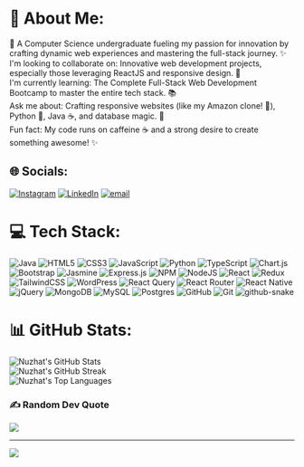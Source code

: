 # 💫 About Me:
🚀 A Computer Science undergraduate fueling my passion for innovation by crafting dynamic web experiences and mastering the full-stack journey. ✨<br>I'm looking to collaborate on: Innovative web development projects, especially those leveraging ReactJS and responsive design. 🤝<br>I'm currently learning: The Complete Full-Stack Web Development Bootcamp to master the entire tech stack. 📚<br>Ask me about: Crafting responsive websites (like my Amazon clone! 🛒), Python 🐍, Java ☕, and database magic. 💾<br>Fun fact: My code runs on caffeine ☕ and a strong desire to create something awesome! ✨


## 🌐 Socials:
[![Instagram](https://img.shields.io/badge/Instagram-%23E4405F.svg?logo=Instagram&logoColor=white)](https://instagram.com/@iuznat) [![LinkedIn](https://img.shields.io/badge/LinkedIn-%230077B5.svg?logo=linkedin&logoColor=white)](https://linkedin.com/in/nuzhat-firdosh-8894842a8) [![email](https://img.shields.io/badge/Email-D14836?logo=gmail&logoColor=white)](mailto:nuzhatfrd@gmail.com) 

# 💻 Tech Stack:
![Java](https://img.shields.io/badge/java-%23ED8B00.svg?style=for-the-badge&logo=openjdk&logoColor=white) ![HTML5](https://img.shields.io/badge/html5-%23E34F26.svg?style=for-the-badge&logo=html5&logoColor=white) ![CSS3](https://img.shields.io/badge/css3-%231572B6.svg?style=for-the-badge&logo=css3&logoColor=white) ![JavaScript](https://img.shields.io/badge/javascript-%23323330.svg?style=for-the-badge&logo=javascript&logoColor=%23F7DF1E) ![Python](https://img.shields.io/badge/python-3670A0?style=for-the-badge&logo=python&logoColor=ffdd54) ![TypeScript](https://img.shields.io/badge/typescript-%23007ACC.svg?style=for-the-badge&logo=typescript&logoColor=white) ![Chart.js](https://img.shields.io/badge/chart.js-F5788D.svg?style=for-the-badge&logo=chart.js&logoColor=white) ![Bootstrap](https://img.shields.io/badge/bootstrap-%238511FA.svg?style=for-the-badge&logo=bootstrap&logoColor=white) ![Jasmine](https://img.shields.io/badge/jasmine-%238A4182.svg?style=for-the-badge&logo=jasmine&logoColor=white) ![Express.js](https://img.shields.io/badge/express.js-%23404d59.svg?style=for-the-badge&logo=express&logoColor=%2361DAFB) ![NPM](https://img.shields.io/badge/NPM-%23CB3837.svg?style=for-the-badge&logo=npm&logoColor=white) ![NodeJS](https://img.shields.io/badge/node.js-6DA55F?style=for-the-badge&logo=node.js&logoColor=white) ![React](https://img.shields.io/badge/react-%2320232a.svg?style=for-the-badge&logo=react&logoColor=%2361DAFB) ![Redux](https://img.shields.io/badge/redux-%23593d88.svg?style=for-the-badge&logo=redux&logoColor=white) ![TailwindCSS](https://img.shields.io/badge/tailwindcss-%2338B2AC.svg?style=for-the-badge&logo=tailwind-css&logoColor=white) ![WordPress](https://img.shields.io/badge/WordPress-%23117AC9.svg?style=for-the-badge&logo=WordPress&logoColor=white) ![React Query](https://img.shields.io/badge/-React%20Query-FF4154?style=for-the-badge&logo=react%20query&logoColor=white) ![React Router](https://img.shields.io/badge/React_Router-CA4245?style=for-the-badge&logo=react-router&logoColor=white) ![React Native](https://img.shields.io/badge/react_native-%2320232a.svg?style=for-the-badge&logo=react&logoColor=%2361DAFB) ![jQuery](https://img.shields.io/badge/jquery-%230769AD.svg?style=for-the-badge&logo=jquery&logoColor=white) ![MongoDB](https://img.shields.io/badge/MongoDB-%234ea94b.svg?style=for-the-badge&logo=mongodb&logoColor=white) ![MySQL](https://img.shields.io/badge/mysql-4479A1.svg?style=for-the-badge&logo=mysql&logoColor=white) ![Postgres](https://img.shields.io/badge/postgres-%23316192.svg?style=for-the-badge&logo=postgresql&logoColor=white) ![GitHub](https://img.shields.io/badge/github-%23121011.svg?style=for-the-badge&logo=github&logoColor=white) ![Git](https://img.shields.io/badge/git-%23F05033.svg?style=for-the-badge&logo=git&logoColor=white)
<picture>
  <source media="(prefers-color-scheme: dark)" srcset="https://raw.githubusercontent.com/Nuzhat27/Nuzhat27/output/github-snake-dark.svg" />
  <source media="(prefers-color-scheme: light)" srcset="https://raw.githubusercontent.com/Nuzhat27/Nuzhat27/output/github-snake.svg" />
  <img alt="github-snake" src="https://raw.githubusercontent.com/Nuzhat27/Nuzhat27/output/github-snake.svg" />
</picture>
# 📊 GitHub Stats:
![Nuzhat's GitHub Stats](https://github-readme-stats.vercel.app/api?username=Nuzhat27&theme=dark&hide_border=false&include_all_commits=false&count_private=false)<br/>
![Nuzhat's GitHub Streak](https://nirzak-streak-stats.vercel.app/?user=Nuzhat27&theme=dark&hide_border=false)<br/>
![Nuzhat's Top Languages](https://github-readme-stats.vercel.app/api/top-langs/?username=Nuzhat27&theme=dark&hide_border=false&include_all_commits=false&count_private=false&layout=compact)

### ✍️ Random Dev Quote
![](https://quotes-github-readme.vercel.app/api?type=horizontal&theme=radical)

---
[![](https://visitcount.itsvg.in/api?id=Nuzhat27&icon=0&color=0)](https://visitcount.itsvg.in)

